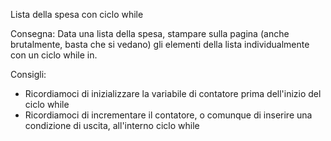 Lista della spesa con ciclo while

Consegna:
Data una lista della spesa, stampare sulla pagina (anche brutalmente, basta che si vedano) gli elementi della lista individualmente con un ciclo while in.

Consigli:
- Ricordiamoci di inizializzare la variabile di contatore prima dell'inizio del ciclo while
- Ricordiamoci di incrementare il contatore, o comunque di inserire una condizione di uscita, all'interno ciclo while


